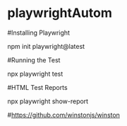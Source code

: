 # playwrightAutom

#Installing Playwright

npm init playwright@latest

#Running the Test

npx playwright test

#HTML Test Reports

npx playwright show-report


#https://github.com/winstonjs/winston